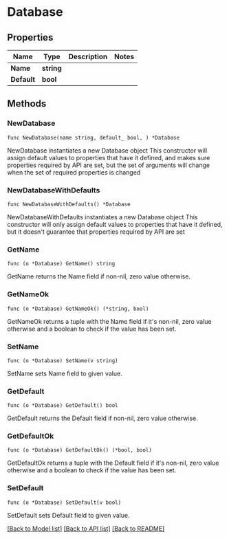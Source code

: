 # Database

## Properties

Name | Type | Description | Notes
------------ | ------------- | ------------- | -------------
**Name** | **string** |  | 
**Default** | **bool** |  | 

## Methods

### NewDatabase

`func NewDatabase(name string, default_ bool, ) *Database`

NewDatabase instantiates a new Database object
This constructor will assign default values to properties that have it defined,
and makes sure properties required by API are set, but the set of arguments
will change when the set of required properties is changed

### NewDatabaseWithDefaults

`func NewDatabaseWithDefaults() *Database`

NewDatabaseWithDefaults instantiates a new Database object
This constructor will only assign default values to properties that have it defined,
but it doesn't guarantee that properties required by API are set

### GetName

`func (o *Database) GetName() string`

GetName returns the Name field if non-nil, zero value otherwise.

### GetNameOk

`func (o *Database) GetNameOk() (*string, bool)`

GetNameOk returns a tuple with the Name field if it's non-nil, zero value otherwise
and a boolean to check if the value has been set.

### SetName

`func (o *Database) SetName(v string)`

SetName sets Name field to given value.


### GetDefault

`func (o *Database) GetDefault() bool`

GetDefault returns the Default field if non-nil, zero value otherwise.

### GetDefaultOk

`func (o *Database) GetDefaultOk() (*bool, bool)`

GetDefaultOk returns a tuple with the Default field if it's non-nil, zero value otherwise
and a boolean to check if the value has been set.

### SetDefault

`func (o *Database) SetDefault(v bool)`

SetDefault sets Default field to given value.



[[Back to Model list]](../README.md#documentation-for-models) [[Back to API list]](../README.md#documentation-for-api-endpoints) [[Back to README]](../README.md)



